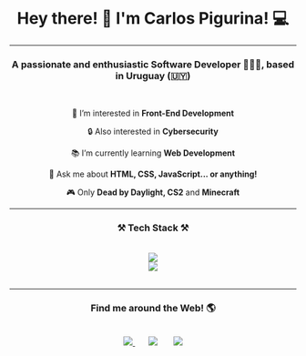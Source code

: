 <!-- TITLE -->
<h1 align="center">
    Hey there! 👋 I'm Carlos Pigurina! 💻
</h1>
<hr/>
<!-- TITLE -->

<!-- DESCRIPTION -->
<h3 align="center">A passionate and enthusiastic Software Developer 👨🏻‍💻, based in Uruguay (🇺🇾) </h3>

<br/>

<div align="center">
 
 📱 I’m interested in **Front-End Development**

 🔒 Also interested in **Cybersecurity**
 
 📚 I’m currently learning **Web Development**

💬 Ask me about  **HTML, CSS, JavaScript... or anything!**

🎮 Only **Dead by Daylight, CS2** and **Minecraft**
 </div>
 <hr/>
<!-- DESCRIPTION -->


<!-- TECH STACK -->
<h3 align="center">⚒️ Tech Stack ⚒️</h3>
<br/>
<div align="center">
    <img src="https://skillicons.dev/icons?i=bootstrap,css,vscode,react,flutter,dart,nodejs" /><br>
    <img src="https://skillicons.dev/icons?i=python,javascript,html,git,java,mysql,github" /><br>
</div>
<br/>
<hr/>
<!-- TECH STACK -->

<!-- CONTACT -->
<h3 align="center"> Find me around the Web! 🌎 </h3>
<br>
<div align="center">
  
  <a href="mailto:carlosmartinpigurina@gmail.com">
    <img src="https://img.shields.io/badge/Gmail-333333?style=for-the-badge&logo=gmail&logoColor=red" style="text-decoration:none;"/>
  </a>&nbsp &nbsp &nbsp
  
  <a href="https://linkedin.com/in/carlos-martín-pigurina" target="_blank" style="text-decoration:none;">
    <img src="https://img.shields.io/badge/LinkedIn-0077B5?style=for-the-badge&logo=linkedin&logoColor=white" target="_blank" />
  </a>&nbsp &nbsp &nbsp

  <a href="https://carlospigurina.github.io" target="_blank" style="text-decoration:none;">
     <img src="https://img.shields.io/badge/Portfolio-FF5722?style=for-the-badge&logo=todoist&logoColor=white" target="_blank" background="purple"/> 
    <!-- sqlite, safari, google-chrome are other good icon options --> 
  </a>
</div>
<br>
<!-- CONTACT -->


<!---
carlospigurina/carlospigurina is a ✨ special ✨ repository because its `README.md` (this file) appears on your GitHub profile.
You can click the Preview link to take a look at your changes.
--->
